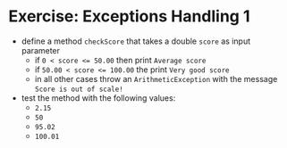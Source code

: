 # Exercise: Exceptions Handling 1
* define a method `checkScore` that takes a double `score` as input parameter
  * if `0 < score <= 50.00` then print `Average score`
  * if `50.00 < score <= 100.00` the print `Very good score`
  * in all other cases throw an `ArithmeticException` with the message `Score is out of scale!`
* test the method with the following values:
  * `2.15`
  * `50`
  * `95.02`
  * `100.01`
